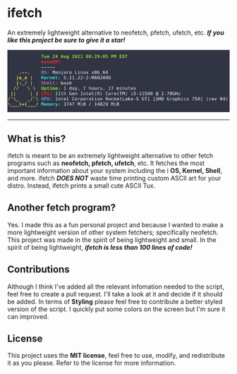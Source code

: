 # ifetch
An extremely lightweight alternative to neofetch, pfetch, ufetch, etc.
***If you like this project be sure to give it a star!***

![ifetch demo](demo.png)

---

## What is this?
ifetch is meant to be an extremely lightweight alternative to other fetch programs such as
**neofetch, pfetch, ufetch**, etc. It fetches the most important information about your system
including the i **OS, Kernel, Shell**, and more. ifetch ***DOES NOT*** waste time printing custom
ASCII art for your distro. Instead, ifetch prints a small cute ASCII Tux.


## Another fetch program?
Yes. I made this as a fun personal project and because I wanted to make a more lightweight version of other system fetchers; specifically neofetch.
This project was made in the spirit of being lightweight and small. In the spirit of being lightweight, ***ifetch is less than 100 lines of code!***


## Contributions
Although I think I've added all the relevant infomation needed to the script, feel free to create a pull request. I'll take a look
at it and decide if it should be added. In terms of **Styling** please feel free to contribute a better styled version
of the script. I quickly put some colors on the screen but I'm sure it can improved.


## License
This project uses the **MIT license**, feel free to use, modify, and redistribute it as you please. Refer to the license for more information.
